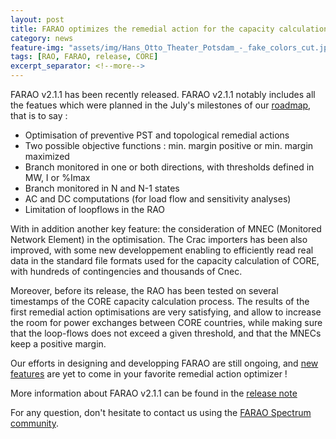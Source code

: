 ```yaml
---
layout: post
title: FARAO optimizes the remedial action for the capacity calculation of the CORE region
category: news
feature-img: "assets/img/Hans_Otto_Theater_Potsdam_-_fake_colors_cut.jpg"
tags: [RAO, FARAO, release, CORE]
excerpt_separator: <!--more-->
---
```


FARAO v2.1.1 has been recently released. FARAO v2.1.1 notably includes all the featues which were planned in the July's milestones of our [roadmap](/roadmap), that is to say :

- Optimisation of preventive PST and topological remedial actions
- Two possible objective functions : min. margin positive or min. margin maximized
- Branch monitored in one or both directions, with thresholds defined in MW, I or %Imax
- Branch monitored in N and N-1 states
- AC and DC computations (for load flow and sensitivity analyses)
- Limitation of loopflows in the RAO

With in addition another key feature: the consideration of MNEC (Monitored Network Element) in the optimisation. The Crac importers has been also improved, with some new developpement enabling to efficiently read real data in the standard file formats used for the capacity calculation of CORE, with hundreds of contingencies and thousands of Cnec.

Moreover, before its release, the RAO has been tested on several timestamps of the CORE capacity calculation process. The results of the first remedial action optimisations are very satisfying, and allow to increase the room for power exchanges between CORE countries, while making sure that the loop-flows does not exceed a given threshold, and that the MNECs keep a positive margin.

Our efforts in designing and developping FARAO are still ongoing, and [new features](/roadmap) are yet to come in your favorite remedial action optimizer ! 

More information about FARAO v2.1.1 can be found in the [release note](https://github.com/farao-community/farao-core/releases/tag/v2.1.0)
 
For any question, don't hesitate to contact us using the [FARAO Spectrum community](https://spectrum.chat/farao-community).

